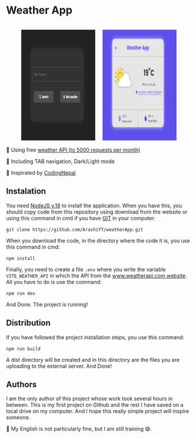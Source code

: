 # Weather App

<p align="center">
  <br>
  <img src="assets/logo (1).png?raw=true" style="height: 300px; width: 40%">
  &nbsp; &nbsp;
  <img src="assets/logo (2).png?raw=true" style="height: 300px; width: 40%">
  <br>
</p>

📌 Using free [weather API (to 5000 requests per month)](https://www.weatherapi.com "Weather API")

📌 Including TAB navigation, Dark/Light mode

📌 Inspirated by [CodingNepal](https://www.youtube.com/c/codingnepal "CodingNepal")

## Instalation

You need [NodeJS v.18](https://nodejs.org/en "Node JS") to install the application. When you have this, you should copy code from this repository using download from the website or using this command in cmd if you have [GIT](https://git-scm.com "GIT") in your computer:
```
git clone https://github.com/ArashiYT/weatherApp.git
```

When you download the code, in the directory where the code it is, you use this command in cmd:
```
npm install
```
Finally, you need to create a file `.env` where you write the variable `VITE_WEATHER_API`  in which the API from the [www.weatherapi.com website](https://www.weatherapi.com "Weather API"). All you have to do is use the command:
```
npm run dev
```
And Done. The project is running!

## Distribution

If you have followed the project installation steps, you use this command:
```
npm run build
```
A dist directory will be created and in this directory are the files you are uploading to the external server. And Done!

## Authors

I am the only author of this project whose work took several hours in between. This is my first project on Github and the rest I have saved on a local drive on my computer. And I hope this really simple project will inspire someone.

📌 My English is not particularly fine, but I am still training 😅. 
